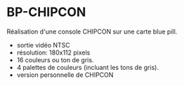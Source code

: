 BP-CHIPCON
=

Réalisation d'une console CHIPCON sur une carte blue pill.

* sortie vidéo NTSC
* résolution: 180x112 pixels
* 16 couleurs ou ton de gris.
* 4 palettes de couleurs (incluant les tons de gris).
* version personnelle de CHIPCON


